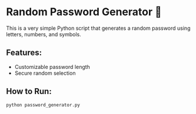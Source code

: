 
# Random Password Generator 🔐

This is a very simple Python script that generates a random password using letters, numbers, and symbols.

## Features:
- Customizable password length
- Secure random selection

## How to Run:
```bash
python password_generator.py
